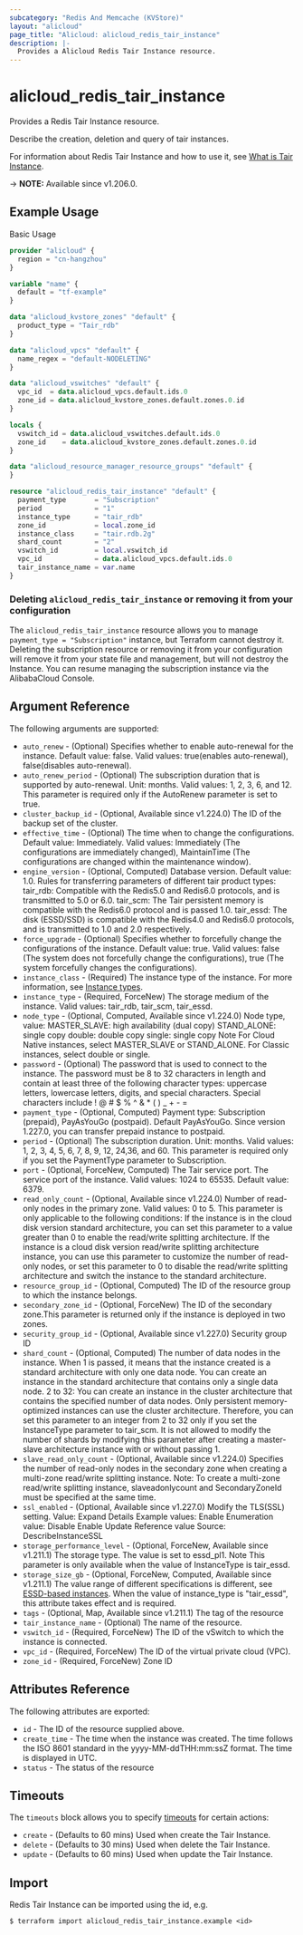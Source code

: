 ```yaml
---
subcategory: "Redis And Memcache (KVStore)"
layout: "alicloud"
page_title: "Alicloud: alicloud_redis_tair_instance"
description: |-
  Provides a Alicloud Redis Tair Instance resource.
---
```


# alicloud_redis_tair_instance

Provides a Redis Tair Instance resource.

Describe the creation, deletion and query of tair instances.

For information about Redis Tair Instance and how to use it, see [What is Tair Instance](https://www.alibabacloud.com/help/en/tair).

-> **NOTE:** Available since v1.206.0.

## Example Usage

Basic Usage

```terraform
provider "alicloud" {
  region = "cn-hangzhou"
}

variable "name" {
  default = "tf-example"
}

data "alicloud_kvstore_zones" "default" {
  product_type = "Tair_rdb"
}

data "alicloud_vpcs" "default" {
  name_regex = "default-NODELETING"
}

data "alicloud_vswitches" "default" {
  vpc_id  = data.alicloud_vpcs.default.ids.0
  zone_id = data.alicloud_kvstore_zones.default.zones.0.id
}

locals {
  vswitch_id = data.alicloud_vswitches.default.ids.0
  zone_id    = data.alicloud_kvstore_zones.default.zones.0.id
}

data "alicloud_resource_manager_resource_groups" "default" {
}

resource "alicloud_redis_tair_instance" "default" {
  payment_type       = "Subscription"
  period             = "1"
  instance_type      = "tair_rdb"
  zone_id            = local.zone_id
  instance_class     = "tair.rdb.2g"
  shard_count        = "2"
  vswitch_id         = local.vswitch_id
  vpc_id             = data.alicloud_vpcs.default.ids.0
  tair_instance_name = var.name
}
```

### Deleting `alicloud_redis_tair_instance` or removing it from your configuration

The `alicloud_redis_tair_instance` resource allows you to manage  `payment_type = "Subscription"`  instance, but Terraform cannot destroy it.
Deleting the subscription resource or removing it from your configuration will remove it from your state file and management, but will not destroy the Instance.
You can resume managing the subscription instance via the AlibabaCloud Console.

## Argument Reference

The following arguments are supported:
* `auto_renew` - (Optional) Specifies whether to enable auto-renewal for the instance. Default value: false. Valid values: true(enables auto-renewal), false(disables auto-renewal).
* `auto_renew_period` - (Optional) The subscription duration that is supported by auto-renewal. Unit: months. Valid values: 1, 2, 3, 6, and 12. This parameter is required only if the AutoRenew parameter is set to true.
* `cluster_backup_id` - (Optional, Available since v1.224.0) The ID of the backup set of the cluster. 
* `effective_time` - (Optional) The time when to change the configurations. Default value: Immediately. Valid values: Immediately (The configurations are immediately changed), MaintainTime (The configurations are changed within the maintenance window).
* `engine_version` - (Optional, Computed) Database version. Default value: 1.0. Rules for transferring parameters of different tair product types: tair_rdb:  Compatible with the Redis5.0 and Redis6.0 protocols, and is transmitted to 5.0 or 6.0. tair_scm: The Tair persistent memory is compatible with the Redis6.0 protocol and is passed 1.0. tair_essd: The disk (ESSD/SSD) is compatible with the Redis4.0 and Redis6.0 protocols, and is transmitted to 1.0 and 2.0 respectively.
* `force_upgrade` - (Optional) Specifies whether to forcefully change the configurations of the instance. Default value: true. Valid values: false (The system does not forcefully change the configurations), true (The system forcefully changes the configurations).
* `instance_class` - (Required) The instance type of the instance. For more information, see [Instance types](https://www.alibabacloud.com/help/en/apsaradb-for-redis/latest/instance-types).
* `instance_type` - (Required, ForceNew) The storage medium of the instance. Valid values: tair_rdb, tair_scm, tair_essd.
* `node_type` - (Optional, Computed, Available since v1.224.0) Node type, value: MASTER_SLAVE: high availability (dual copy) STAND_ALONE: single copy double: double copy single: single copy Note For Cloud Native instances, select MASTER_SLAVE or STAND_ALONE. For Classic instances, select double or single.
* `password` - (Optional) The password that is used to connect to the instance. The password must be 8 to 32 characters in length and contain at least three of the following character types: uppercase letters, lowercase letters, digits, and special characters. Special characters include ! @ # $ % ^ & * ( ) _ + - =
* `payment_type` - (Optional, Computed) Payment type: Subscription (prepaid), PayAsYouGo (postpaid). Default PayAsYouGo. Since version 1.227.0, you can transfer prepaid instance to postpaid.
* `period` - (Optional) The subscription duration. Unit: months. Valid values: 1, 2, 3, 4, 5, 6, 7, 8, 9, 12, 24,36, and 60. This parameter is required only if you set the PaymentType parameter to Subscription.
* `port` - (Optional, ForceNew, Computed) The Tair service port. The service port of the instance. Valid values: 1024 to 65535. Default value: 6379.
* `read_only_count` - (Optional, Available since v1.224.0) Number of read-only nodes in the primary zone. Valid values: 0 to 5. This parameter is only applicable to the following conditions: If the instance is in the cloud disk version standard architecture, you can set this parameter to a value greater than 0 to enable the read/write splitting architecture. If the instance is a cloud disk version read/write splitting architecture instance, you can use this parameter to customize the number of read-only nodes, or set this parameter to 0 to disable the read/write splitting architecture and switch the instance to the standard architecture.
* `resource_group_id` - (Optional, Computed) The ID of the resource group to which the instance belongs.
* `secondary_zone_id` - (Optional, ForceNew) The ID of the secondary zone.This parameter is returned only if the instance is deployed in two zones.
* `security_group_id` - (Optional, Available since v1.227.0) Security group ID
* `shard_count` - (Optional, Computed) The number of data nodes in the instance. When 1 is passed, it means that the instance created is a standard architecture with only one data node. You can create an instance in the standard architecture that contains only a single data node. 2 to 32: You can create an instance in the cluster architecture that contains the specified number of data nodes. Only persistent memory-optimized instances can use the cluster architecture. Therefore, you can set this parameter to an integer from 2 to 32 only if you set the InstanceType parameter to tair_scm. It is not allowed to modify the number of shards by modifying this parameter after creating a master-slave architecture instance with or without passing 1.
* `slave_read_only_count` - (Optional, Available since v1.224.0) Specifies the number of read-only nodes in the secondary zone when creating a multi-zone read/write splitting instance. Note: To create a multi-zone read/write splitting instance, slaveadonlycount and SecondaryZoneId must be specified at the same time.
* `ssl_enabled` - (Optional, Available since v1.227.0) Modify the TLS(SSL) setting. Value: Expand Details Example values: Enable Enumeration value: Disable Enable Update Reference value Source: DescribeInstanceSSL 
* `storage_performance_level` - (Optional, ForceNew, Available since v1.211.1) The storage type. The value is set to essd_pl1. Note This parameter is only available when the value of InstanceType is tair_essd.
* `storage_size_gb` - (Optional, ForceNew, Computed, Available since v1.211.1) The value range of different specifications is different, see [ESSD-based instances](https://www.alibabacloud.com/help/en/tair/product-overview/essd-based-instances). When the value of instance_type is "tair_essd", this attribute takes effect and is required.
* `tags` - (Optional, Map, Available since v1.211.1) The tag of the resource
* `tair_instance_name` - (Optional) The name of the resource.
* `vswitch_id` - (Required, ForceNew) The ID of the vSwitch to which the instance is connected.
* `vpc_id` - (Required, ForceNew) The ID of the virtual private cloud (VPC).
* `zone_id` - (Required, ForceNew) Zone ID

## Attributes Reference

The following attributes are exported:
* `id` - The ID of the resource supplied above.
* `create_time` - The time when the instance was created. The time follows the ISO 8601 standard in the yyyy-MM-ddTHH:mm:ssZ format. The time is displayed in UTC.
* `status` - The status of the resource

## Timeouts

The `timeouts` block allows you to specify [timeouts](https://www.terraform.io/docs/configuration-0-11/resources.html#timeouts) for certain actions:
* `create` - (Defaults to 60 mins) Used when create the Tair Instance.
* `delete` - (Defaults to 30 mins) Used when delete the Tair Instance.
* `update` - (Defaults to 60 mins) Used when update the Tair Instance.

## Import

Redis Tair Instance can be imported using the id, e.g.

```shell
$ terraform import alicloud_redis_tair_instance.example <id>
```